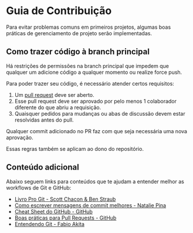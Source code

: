 # Guia de Contribuição

Para evitar problemas comuns em primeiros projetos, algumas boas práticas de gerenciamento de projeto serão implementadas.

## Como trazer código à branch principal

Há restrições de permissões na branch principal que impedem que qualquer um adicione código a qualquer momento ou realize force push.

Para poder trazer seu código, é necessário atender certos requisitos:

1. Um [pull request](https://docs.github.com/en/pull-requests) deve ser aberto.
2. Esse pull request deve ser aprovado por pelo menos 1 colaborador diferente do que abriu a requisição.
3. Quaisquer pedidos para mudanças ou abas de discussão devem estar resolvidas antes do pull.

Qualquer commit adicionado no PR faz com que seja necessária uma nova aprovação.

Essas regras também se aplicam ao dono do repositório.

## Conteúdo adicional

Abaixo seguem links para conteúdos que te ajudam a entender melhor as workflows de Git e GitHub:

- [Livro Pro Git - Scott Chacon & Ben Straub](https://git-scm.com/book/en/v2)
- [Como escrever mensagens de commit melhores - Natalie Pina](https://www.freecodecamp.org/news/how-to-write-better-git-commit-messages/)
- [Cheat Sheet do GitHub - GitHub](https://training.github.com/)
- [Boas práticas para Pull Requests - GitHub](https://docs.github.com/en/pull-requests/collaborating-with-pull-requests/getting-started/best-practices-for-pull-requests)
- [Entendendo Git - Fabio Akita](https://youtu.be/6Czd1Yetaac)
